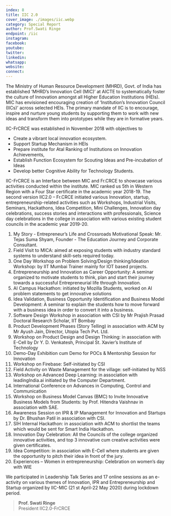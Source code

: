 ```yaml
---
index: 8
title: IIC 2.0
cover_image: ./images/iic.webp
category: Special Report
author: Prof.Swati Ringe
endpoint: /iic
instagram:
facebook:
youtube:
twitter:
linkedin:
whatsapp:
website:
connect:
---
```


The Ministry of Human Resource Development (MHRD), Govt. of India has established ‘MHRD’s Innovation Cell (MIC)’ at AICTE to systematically foster the culture of Innovation amongst all Higher Education Institutions (HEIs). MIC has envisioned encouraging creation of ‘Institution’s Innovation Council (IICs)’ across selected HEIs. The primary mandate of IIC is to encourage, inspire and nurture young students by supporting them to work with new ideas and transform them into prototypes while they are in formative years.

IIC-FrCRCE was established in November 2018 with objectives to

- Create a vibrant local innovation ecosystem.
- Support Startup Mechanism in HEIs
- Prepare institute for Atal Ranking of Institutions on Innovation Achievements,
- Establish Function Ecosystem for Scouting Ideas and Pre-incubation of Ideas
- Develop better Cognitive Ability for Technology Students.

IIC-FrCRCE is an Interface between MIC and Fr.CRCE to showcase various activities conducted within the institute. MIC ranked us 5th in Western Region with a Four Star certificate in the academic year 2018-19. The second version IIC2.0 – Fr.CRCE initiated various Innovation, startup, entrepreneurship-related activities such as Workshops, Industrial Visits, Seminars, Hackathons, Idea Competition, Mini Challenges, Innovation day celebrations, success stories and interactions with professionals, Science day celebrations in the college in association with various existing student councils in the academic year 2019-20.

1. My Story - Entrepreneur’s Life and Crossroads Motivational Speak: Mr. Tejas Suma Shyam, Founder - The Education Journey and Corporate Consultant.
2. Field Visit to MICA: aimed at exposing students with industry standard systems to understand skill-sets required today.
3. One Day Workshop on Problem Solving/Design thinking/Ideation Workshop: by IIT Mumbai Trainer mainly for IOT based projects.
4. Entrepreneurship and Innovation as Career Opportunity: A seminar organized to motivate students to think, plan and start their journey towards a successful Entrepreneurial life through Innovation.
5. AI Campus Hackathon: initiated by Mozilla Students, worked on AI problem statements to get innovative solutions
6. Idea Validation, Business Opportunity Identification and Business Model Development: A seminar to explain the students how to move forward with a business idea in order to convert it into a business.
7. Software Design Workshop in association with CSI by Mr Prajish Prasad Doctoral Research Scholar, IIT Bombay
8. Product Development Phases (Story Telling) in association with ACM by Mr Ayush Jain, Director, Utopia Tech Pvt. Ltd.
9. Workshop on Product Design and Design Thinking: in association with E-Cell by Dr Y. D. Venkatesh, Principal St. Xavier’s Institute of Technology
10. Demo-Day Exhibition cum Demo for POCs & Mentorship Session for Innovation
11. Workshop on Firebase: Self-initiated by CSI
12. Field Activity on Waste Management for the village: self-initiated by NSS
13. Workshop on Advanced Deep Learning: in association with leadingIndia.ai initiated by the Computer Department.
14. International Conference on Advances in Computing, Control and Communication
15. Workshop on Business Model Canvas (BMC) to Invite Innovative Business Models from Students: by Prof. Hitendra Vaishnav in association with SAE.
16. Awareness Session on IPR & IP Management for Innovation and Startups by Dr. Bhushan Patil in association with CSI.
17. SIH Internal Hackathon: in association with ACM to shortlist the teams which would be sent for Smart India Hackathon.
18. Innovation Day Celebration: All the Councils of the college organized innovative activities, and top 3 innovative cum creative activities were given certificates.
19. Idea Competition: in association with E-Cell where students are given the opportunity to pitch their idea in front of the jury.
20. Experiences – Women in entrepreneurship: Celebration on women’s day with WIE

We participated in Leadership Talk Series and 17 online sessions as an e-activity on
various themes of Innovation, IPR and Entrepreneurship and Startup organized by IIC-MIC
(21 st April-22 May 2020) during lockdown period.

> **Prof. Swati Ringe**<br>
> President
> IIC2.0-FrCRCE
